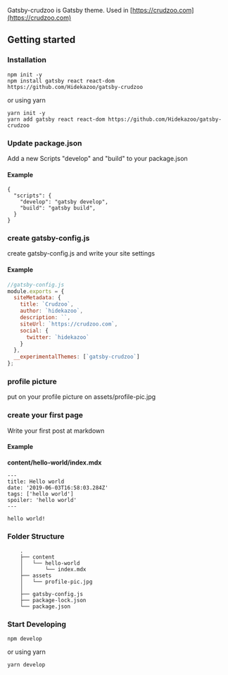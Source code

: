 Gatsby-crudzoo is Gatsby theme.
Used in [https://crudzoo.com](https://crudzoo.com)

## Getting started

### Installation

```
npm init -y
npm install gatsby react react-dom https://github.com/Hidekazoo/gatsby-crudzoo
```

or using yarn

```
yarn init -y
yarn add gatsby react react-dom https://github.com/Hidekazoo/gatsby-crudzoo
```

### Update package.json

Add a new Scripts "develop" and "build" to your package.json

#### Example

```
{
  "scripts": {
    "develop": "gatsby develop",
    "build": "gatsby build",
  }
}
```

### create gatsby-config.js

create gatsby-config.js and write your site settings

#### Example

```javascript
//gatsby-config.js
module.exports = {
  siteMetadata: {
    title: `Crudzoo`,
    author: `hidekazoo`,
    description: ``,
    siteUrl: `https://crudzoo.com`,
    social: {
      twitter: `hidekazoo`
    }
  },
  __experimentalThemes: [`gatsby-crudzoo`]
};
```

### profile picture

put on your profile picture on assets/profile-pic.jpg

### create your first page

Write your first post at markdown

#### Example

**content/hello-world/index.mdx**

```
---
title: Hello world
date: '2019-06-03T16:58:03.284Z'
tags: ['hello world']
spoiler: 'hello world'
---

hello world!
```

### Folder Structure

```
    .
    ├── content
    │   └── hello-world
    │       └── index.mdx
    ├── assets
    │   └── profile-pic.jpg
    │
    ├── gatsby-config.js
    ├── package-lock.json
    └── package.json
```

### Start Developing

```
npm develop
```

or using yarn

```
yarn develop
```

